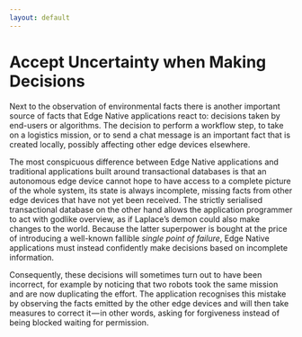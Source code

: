 ```yaml
---
layout: default
---
```


# Accept Uncertainty when Making Decisions

Next to the observation of environmental facts there is another important source of facts that Edge Native applications react to: decisions taken by end-users or algorithms. The decision to perform a workflow step, to take on a logistics mission, or to send a chat message is an important fact that is created locally, possibly affecting other edge devices elsewhere.

The most conspicuous difference between Edge Native applications and traditional applications built around transactional databases is that an autonomous edge device cannot hope to have access to a complete picture of the whole system, its state is always incomplete, missing facts from other edge devices that have not yet been received. The strictly serialised transactional database on the other hand allows the application programmer to act with godlike overview, as if Laplace’s demon could also make changes to the world. Because the latter superpower is bought at the price of introducing a well-known fallible *single point of failure*, Edge Native applications must instead confidently make decisions based on incomplete information.

Consequently, these decisions will sometimes turn out to have been incorrect, for example by noticing that two robots took the same mission and are now duplicating the effort. The application recognises this mistake by observing the facts emitted by the other edge devices and will then take measures to correct it — in other words, asking for forgiveness instead of being blocked waiting for permission.